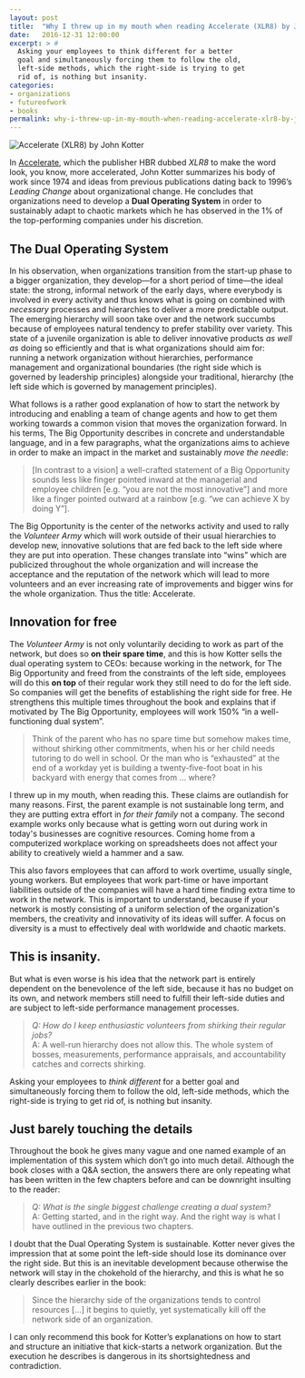 ```yaml
---
layout: post
title:  "Why I threw up in my mouth when reading Accelerate (XLR8) by John Kotter"
date:   2016-12-31 12:00:00
excerpt: > #
  Asking your employees to think different for a better
  goal and simultaneously forcing them to follow the old, 
  left-side methods, which the right-side is trying to get 
  rid of, is nothing but insanity.
categories:
- organizations
- futureofwork
- books
permalink: why-i-threw-up-in-my-mouth-when-reading-accelerate-xlr8-by-john-kotter
---
```


![Accelerate (XLR8) by John Kotter][photo]

In [Accelerate][book], which the publisher HBR dubbed *XLR8* to make the word look, you know, more accelerated, John Kotter summarizes his body of work since 1974 and ideas from previous publications dating back to 1996’s *Leading Change* about organizational change. He concludes that organizations need to develop a **Dual Operating System** in order to sustainably adapt to chaotic markets which he has observed in the 1% of the top-performing companies under his discretion. 

## The Dual Operating System

In his observation, when organizations transition from the start-up phase to a bigger organization, they develop—for a short period of time—the ideal state: the strong, informal network of the early days, where everybody is involved in every activity and thus knows what is going on combined with *necessary* processes and hierarchies to deliver a more predictable output. The emerging hierarchy will soon take over and the network succumbs because of employees natural tendency to prefer stability over variety. This state of a juvenile organization is able to deliver innovative products *as well as* doing so efficiently and that is what organizations should aim for: running a network organization without hierarchies, performance management and organizational boundaries (the right side which is governed by leadership principles) alongside your traditional, hierarchy (the left side which is governed by management principles).

What follows is a rather good explanation of how to start the network by introducing and enabling a team of change agents and how to get them working towards a common vision that moves the organization forward. In his terms, The Big Opportunity describes in concrete and understandable language, and in a few paragraphs, what the organizations aims to achieve in order to make an impact in the market and sustainably *move the needle*:

> [In contrast to a vision] a well-crafted statement of a Big Opportunity sounds less like finger pointed inward at the managerial and employee children [e.g. “you are not the most innovative”] and more like a finger pointed outward at a rainbow [e.g. “we can achieve X by doing Y”].

The Big Opportunity is the center of the networks activity and used to rally the *Volunteer Army* which will work outside of their usual hierarchies to develop new, innovative solutions that are fed back to the left side where they are put into operation. These changes translate into “wins” which are publicized throughout the whole organization and will increase the acceptance and the reputation of the network which will lead to more volunteers and an ever increasing rate of improvements and bigger wins for the whole organization. Thus the title: Accelerate.

## Innovation for free

The *Volunteer Army* is not only voluntarily deciding to work as part of the network, but does so **on their spare time**, and this is how  Kotter sells the dual operating system to CEOs: because working in the network, for The Big Opportunity and freed from the constraints of the left side, employees will do this **on top** of their regular work they still need to do for the left side. So companies will get the benefits of establishing the right side for free. He strengthens this multiple times throughout the book and explains that if motivated by The Big Opportunity, employees will work 150% “in a well-functioning dual system”.

> Think of the parent who has no spare time but somehow makes time, without shirking other commitments, when his or her child needs tutoring to do well in school. Or the man who is “exhausted” at the end of a workday yet is building a twenty-five-foot boat in his backyard with energy that comes from … where?

I threw up in my mouth, when reading this. These claims are outlandish for many reasons. First, the parent example is not sustainable long term, and they are putting extra effort in *for their family* not a company. The second example works only because what is getting worn out during work in today's businesses are cognitive resources. Coming home from a computerized workplace working on spreadsheets does not affect your ability to creatively wield a hammer and a saw.

This also favors employees that can afford to work overtime, usually single, young workers. But employees that work part-time or have important liabilities outside of the companies will have a hard time finding extra time to work in the network. This is important to understand, because if your network is mostly consisting of a uniform selection of the organization's members, the creativity and innovativity of its ideas will suffer. A focus on diversity is a must to effectively deal with worldwide and chaotic markets.

## This is insanity. 

But what is even worse is his idea that the network part is entirely dependent on the benevolence of the left side, because it has no budget on its own, and network members still need to fulfill their left-side duties and are subject to left-side performance management processes. 

> *Q: How do I keep enthusiastic volunteers from shirking their regular jobs?*  
> A: A well-run hierarchy does not allow this. The whole system of bosses, measurements, performance appraisals, and accountability catches and corrects shirking.

Asking your employees to *think different* for a better goal and simultaneously forcing them to follow the old, left-side methods, which the right-side is trying to get rid of, is nothing but insanity.

## Just barely touching the details

Throughout the book he gives many vague and one named example of an implementation of this system which don’t go into much detail. Although the book closes with a Q&A section, the answers there are only repeating what has been written in the few chapters before and can be downright insulting to the reader:

> *Q: What is the single biggest challenge creating a dual system?*  
> A: Getting started, and in the right way. And the right way is what I have outlined in the previous two chapters.

I doubt that the Dual Operating System is sustainable. Kotter never gives the impression that at some point the left-side should lose its dominance over the right side. But this is an inevitable development because otherwise the network will stay in the chokehold of the hierarchy, and this is what he so clearly describes earlier in the book:

> Since the hierarchy side of the organizations tends to control resources […] it begins to quietly, yet systematically kill off the network side of an organization.

I can only recommend this book for Kotter’s explanations on how to start and structure an initiative that kick-starts a network organization. But the execution he describes is dangerous in its shortsightedness and contradiction.

[photo]: https://farm1.staticflickr.com/482/31850193932_79e83aaf19_z_d.jpg
[book]: http://amzn.to/2iid1Wv 
